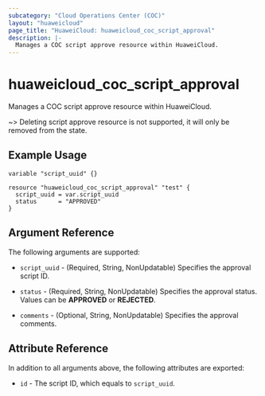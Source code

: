 ```yaml
---
subcategory: "Cloud Operations Center (COC)"
layout: "huaweicloud"
page_title: "HuaweiCloud: huaweicloud_coc_script_approval"
description: |-
  Manages a COC script approve resource within HuaweiCloud.
---
```


# huaweicloud_coc_script_approval

Manages a COC script approve resource within HuaweiCloud.

~> Deleting script approve resource is not supported, it will only be removed from the state.

## Example Usage

```hcl
variable "script_uuid" {}

resource "huaweicloud_coc_script_approval" "test" {
  script_uuid = var.script_uuid
  status      = "APPROVED"
}
```

## Argument Reference

The following arguments are supported:

* `script_uuid` - (Required, String, NonUpdatable) Specifies the approval script ID.

* `status` - (Required, String, NonUpdatable) Specifies the approval status.
  Values can be **APPROVED** or **REJECTED**.

* `comments` - (Optional, String, NonUpdatable) Specifies the approval comments.

## Attribute Reference

In addition to all arguments above, the following attributes are exported:

* `id` - The script ID, which equals to `script_uuid`.
